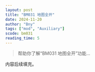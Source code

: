 ```yaml
---
layout: post
title: "BM031 地图全开"
date: 2024-11-20
author: "Bny"
tags: ["mod", "Auxiliary"]
scode: bm031
reading_time: 5
---
```


> 帮助你了解“BM031 地图全开”功能...

内容后续填充。
